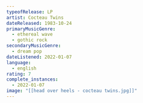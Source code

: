 ```yaml
---
typeofRelease: LP
artist: Cocteau Twins
dateReleased: 1983-10-24
primaryMusicGenre:
  - ethereal wave
  - gothic rock
secondaryMusicGenre:
  - dream pop
dateListened: 2022-01-07
language:
  - english
rating: 7
complete_instances:
  - 2022-01-07
image: "[[head over heels - cocteau twins.jpg]]"
---
```

